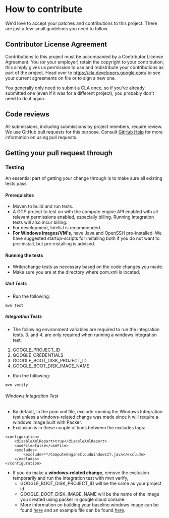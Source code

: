 <!--
 Copyright 2017-2019 Google LLC

 Licensed under the Apache License, Version 2.0 (the "License"); you may not use this file except in
 compliance with the License. You may obtain a copy of the License at

        https://www.apache.org/licenses/LICENSE-2.0

 Unless required by applicable law or agreed to in writing, software distributed under the License
 is distributed on an "AS IS" BASIS, WITHOUT WARRANTIES OR CONDITIONS OF ANY KIND, either express or
 implied. See the License for the specific language governing permissions and limitations under the
 License.
-->
# How to contribute

We'd love to accept your patches and contributions to this project. There are
just a few small guidelines you need to follow.

## Contributor License Agreement

Contributions to this project must be accompanied by a Contributor License
Agreement. You (or your employer) retain the copyright to your contribution,
this simply gives us permission to use and redistribute your contributions as
part of the project. Head over to <https://cla.developers.google.com/> to see
your current agreements on file or to sign a new one.

You generally only need to submit a CLA once, so if you've already submitted one
(even if it was for a different project), you probably don't need to do it
again.

## Code reviews

All submissions, including submissions by project members, require review. We
use GitHub pull requests for this purpose. Consult
[GitHub Help](https://help.github.com/articles/about-pull-requests/) for more
information on using pull requests.

## Getting your pull request through
### Testing
An essential part of getting your change through is to make sure all existing tests pass.

#### Prerequisites
* Maven to build and run tests.
* A GCP project to test on with the compute engine API enabled with all relevant permissions enabled, especially billing. Running integration tests will also incur billing.
* For development, IntelliJ is recommended.
* **For Windows Images/VM's**, have Java and OpenSSH pre-installed. We have suggested startup-scripts for installing both if you do not want to pre-install, but pre-installing is advised.


#### Running the tests
* Write/change tests as necessary based on the code changes you made.
* Make sure you are at the directory where pom.xml is located.

##### Unit Tests
* Run the following:

```
mvn test
```

##### Integration Tests
* The following environment variables are required to run the integration tests. 3. and 4. are only required when running a windows integration test.

1. GOOGLE_PROJECT_ID
1. GOOGLE_CREDENTIALS
1. GOOGLE_BOOT_DISK_PROJECT_ID
1. GOOGLE_BOOT_DISK_IMAGE_NAME

* Run the following:
```
mvn verify
```

###### Windows Integration Test
* By default, in the pom.xml file, exclude running the Windows Integration test unless a windows-related change was made since it will require a windows image built with Packer.
* Exclusion is in these couple of lines between the excludes tags:
```
<configuration>
    <disableXmlReport>true</disableXmlReport>
    <useFile>false</useFile>
    <excludes>
        <exclude>**/ComputeEngineCloudWindowsIT.java</exclude>
    </excludes>
</configuration>
```

* If you do make a **windows-related change**, remove the exclusion temporarily and run the integration test with mvn verify,
  * GOOGLE_BOOT_DISK_PROJECT_ID will be the same as your project id.
  * GOOGLE_BOOT_DISK_IMAGE_NAME will be the name of the image you created using packer in google cloud console.
  * More information on building your baseline windows image can be found [here](WINDOWS.md) and an example file can be found [here](windows-it-install.ps1).